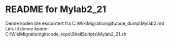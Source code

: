 # README for Mylab2_21
Denne koden ble eksportert fra C:\WikiMigration\git\code_dump\Mylab2.md
Link til denne koden: C:\WikiMigration\git\code_repo\ShellScripts\Mylab2_21.sh
